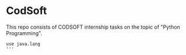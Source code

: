 # CodSoft


This repo consists of CODSOFT internship tasks on the topic of "Python Programming".
```shell
use java.lang
'''
